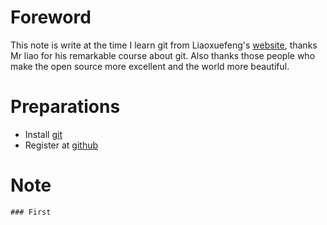 #  Foreword

This note is write at the time I learn git from Liaoxuefeng's [website], thanks Mr liao for his remarkable course about git.
Also thanks those people who make the open source more excellent and the world more beautiful.
 



#  Preparations

   - Install [git] 
   - Register at [github]




#  Note


	### First 



























































[website]:http://www.liaoxuefeng.com/wiki/0013739516305929606dd18361248578c67b8067c8c017b000
[git]:http://git-scm.com/download
[github]:https://github.com/






